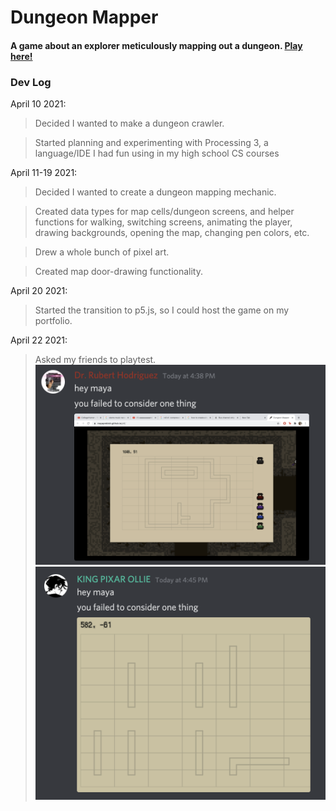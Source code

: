 # Dungeon Mapper
#### A game about an explorer meticulously mapping out a dungeon. [Play here!](https://mayaprebish.github.io/dungeonmapper)

### Dev Log
April 10 2021:
> Decided I wanted to make a dungeon crawler.

> Started planning and experimenting with Processing 3, a language/IDE I had fun using in my high school CS courses

April 11-19 2021:
> Decided I wanted to create a dungeon mapping mechanic.

> Created data types for map cells/dungeon screens, and helper functions for walking, switching screens, animating the player, drawing backgrounds, opening the map, changing pen colors, etc.

> Drew a whole bunch of pixel art.

> Created map door-drawing functionality.

April 20 2021:
> Started the transition to p5.js, so I could host the game on my portfolio.

April 22 2021:
> Asked my friends to playtest.
![Sus](assets/hey_maya_1.png)
![Loss](assets/hey_maya_2.png)
